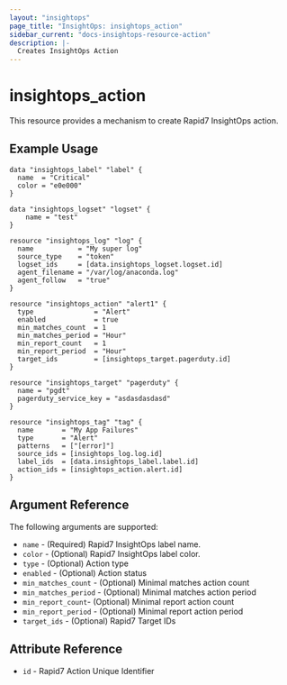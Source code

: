 ```yaml
---
layout: "insightops"
page_title: "InsightOps: insightops_action"
sidebar_current: "docs-insightops-resource-action"
description: |-
  Creates InsightOps Action
---
```


# insightops_action

This resource provides a mechanism to create Rapid7 InsightOps action.

## Example Usage

```hcl
data "insightops_label" "label" {
  name  = "Critical"
  color = "e0e000"
}

data "insightops_logset" "logset" {
    name = "test"
}

resource "insightops_log" "log" {
  name           = "My super log"
  source_type    = "token"
  logset_ids     = [data.insightops_logset.logset.id]
  agent_filename = "/var/log/anaconda.log"
  agent_follow   = "true"
}

resource "insightops_action" "alert1" {
  type               = "Alert"
  enabled            = true
  min_matches_count  = 1
  min_matches_period = "Hour"
  min_report_count   = 1
  min_report_period  = "Hour"
  target_ids         = [insightops_target.pagerduty.id]
}

resource "insightops_target" "pagerduty" {
  name = "pgdt"
  pagerduty_service_key = "asdasdasdasd"
}

resource "insightops_tag" "tag" {
  name       = "My App Failures"
  type       = "Alert"
  patterns   = ["[error]"]
  source_ids = [insightops_log.log.id]
  label_ids  = [data.insightops_label.label.id]
  action_ids = [insightops_action.alert.id]
}
```

## Argument Reference

The following arguments are supported:

* `name` - (Required) Rapid7 InsightOps label name.
* `color` - (Optional) Rapid7 InsightOps label color.
* `type` - (Optional) Action type
* `enabled` - (Optional) Action status
* `min_matches_count` - (Optional) Minimal matches action count
* `min_matches_period` - (Optional) Minimal matches action period
* `min_report_count`- (Optional) Minimal report action count
* `min_report_period` - (Optional) Minimal report action period
* `target_ids` - (Optional) Rapid7 Target IDs

## Attribute Reference

* `id` - Rapid7 Action Unique Identifier